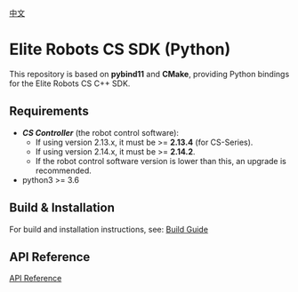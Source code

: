 [中文](./README_CN.md)  
# Elite Robots CS SDK (Python)

This repository is based on **pybind11** and **CMake**, providing Python bindings for the Elite Robots CS C++ SDK.

## Requirements
- ***CS Controller*** (the robot control software):  
  - If using version 2.13.x, it must be >= **2.13.4** (for CS-Series).  
  - If using version 2.14.x, it must be >= **2.14.2**.  
  - If the robot control software version is lower than this, an upgrade is recommended.  
- python3 >= 3.6

## Build & Installation
For build and installation instructions, see: [Build Guide](./doc/BuildGuide/BuildGuide.en.md)

## API Reference
[API Reference](./doc/API/API/en/API.en.md)

